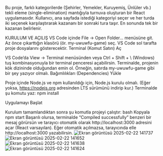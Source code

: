 Bu proje, farklı kategorilerde (Şehirler, Yemekler, Kuruyemiş, Ünlüler vb.) tekli eleme (single-elimination) mantığıyla turnuva oluşturan bir React uygulamasıdır. Kullanıcı, ana sayfada istediği kategoriyi seçer ve her turda iki seçenek karşılaştırarak kazananı bir sonraki tura taşır. En sonunda tek bir kazanan belirlenir.

KURULUM VE AÇILIŞ
VS Code içinde File → Open Folder... menüsüne git.
Az önce çıkarttığın klasörü (ör. my-uwuwfu-game) seç.
VS Code sol tarafta proje dosyalarını gösterecektir.
Terminal (Komut Satırı) Aç

VS Code’da View → Terminal menüsünden veya Ctrl + Shift + \ (Windows) tuş kombinasyonuyla bir terminal penceresi açabilirsin.
Terminalde, projenin kök dizininde olduğundan emin ol. Örneğin, satırda my-uwuwfu-game gibi bir şey yazıyor olmalı.
Bağımlılıkları (Dependencies) Yükle

Proje içinde Node.js ve npm kullanıldığı için, Node.js kurulu olmalı. (Eğer yoksa, https://nodejs.org adresinden LTS sürümünü indirip kur.)
Terminalde şu komutu yaz:
npm install

Uygulamayı Başlat

Kurulum tamamlandıktan sonra şu komutla projeyi çalıştır:
bash
Kopyala
npm start
Başarılı olursa, terminalde “Compiled successfully” benzeri bir mesaj görürsün ve tarayıcı otomatik olarak http://localhost:3000 adresini açar (React varsayılan).
Eğer otomatik açılmazsa, tarayıcında elle http://localhost:3000 yazabilirsin.
![Ekran görüntüsü 2025-02-22 141737](https://github.com/user-attachments/assets/e5d8d2c9-6ddd-4975-88f6-7a15ad0a5d9a)
![Ekran görüntüsü 2025-02-22 141652](https://github.com/user-attachments/assets/bd1bece5-00c7-4cc4-a69f-d53c02813753)
![Ekran görüntüsü 2025-02-22 141638](https://github.com/user-attachments/assets/2b6d94d3-b014-4f97-bb4d-8afe17fe108a)
![Ekran görüntüsü 2025-02-22 141624](https://github.com/user-attachments/assets/4f837ffb-e14b-4607-9d2a-7fa816b559f3)



